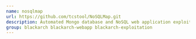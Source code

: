 ```yaml
---
name: nosqlmap
url: https://github.com/tcstool/NoSQLMap.git
description: Automated Mongo database and NoSQL web application exploitation tool.
group: blackarch blackarch-webapp blackarch-exploitation
---
```

